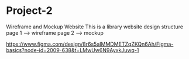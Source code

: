 # Project-2
Wireframe and Mockup Website
This is a library website design structure 
page 1 --> wireframe
page 2 --> mockup

https://www.figma.com/design/8r6s5aIMMDMETZqZKQn6Ah/Figma-basics?node-id=2009-638&t=LMwUw6N9AyxkJuwq-1
